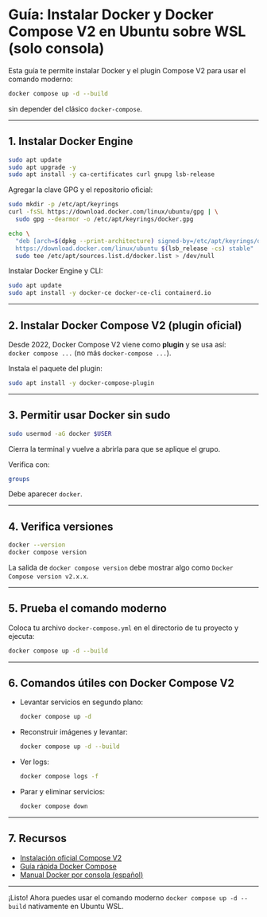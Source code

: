 # Guía: Instalar Docker y Docker Compose V2 en Ubuntu sobre WSL (solo consola)

Esta guía te permite instalar Docker y el plugin Compose V2 para usar el comando moderno:
```bash
docker compose up -d --build
```
sin depender del clásico `docker-compose`.

---

## 1. Instalar Docker Engine

```bash
sudo apt update
sudo apt upgrade -y
sudo apt install -y ca-certificates curl gnupg lsb-release
```

Agregar la clave GPG y el repositorio oficial:
```bash
sudo mkdir -p /etc/apt/keyrings
curl -fsSL https://download.docker.com/linux/ubuntu/gpg | \
  sudo gpg --dearmor -o /etc/apt/keyrings/docker.gpg

echo \
  "deb [arch=$(dpkg --print-architecture) signed-by=/etc/apt/keyrings/docker.gpg] \
  https://download.docker.com/linux/ubuntu $(lsb_release -cs) stable" | \
  sudo tee /etc/apt/sources.list.d/docker.list > /dev/null
```

Instalar Docker Engine y CLI:
```bash
sudo apt update
sudo apt install -y docker-ce docker-ce-cli containerd.io
```

---

## 2. Instalar Docker Compose V2 (plugin oficial)

Desde 2022, Docker Compose V2 viene como **plugin** y se usa así:  
`docker compose ...` (no más `docker-compose ...`).

Instala el paquete del plugin:
```bash
sudo apt install -y docker-compose-plugin
```

---

## 3. Permitir usar Docker sin sudo

```bash
sudo usermod -aG docker $USER
```
Cierra la terminal y vuelve a abrirla para que se aplique el grupo.

Verifica con:
```bash
groups
```
Debe aparecer `docker`.

---

## 4. Verifica versiones

```bash
docker --version
docker compose version
```
La salida de `docker compose version` debe mostrar algo como `Docker Compose version v2.x.x`.

---

## 5. Prueba el comando moderno

Coloca tu archivo `docker-compose.yml` en el directorio de tu proyecto y ejecuta:
```bash
docker compose up -d --build
```

---

## 6. Comandos útiles con Docker Compose V2

- Levantar servicios en segundo plano:
  ```bash
  docker compose up -d
  ```
- Reconstruir imágenes y levantar:
  ```bash
  docker compose up -d --build
  ```
- Ver logs:
  ```bash
  docker compose logs -f
  ```
- Parar y eliminar servicios:
  ```bash
  docker compose down
  ```

---

## 7. Recursos

- [Instalación oficial Compose V2](https://docs.docker.com/compose/install/linux/)
- [Guía rápida Docker Compose](https://docs.docker.com/compose/)
- [Manual Docker por consola (español)](https://github.com/Reclutar/Manuales/blob/main/docker-por-consola.md)

---

¡Listo! Ahora puedes usar el comando moderno `docker compose up -d --build` nativamente en Ubuntu WSL.
